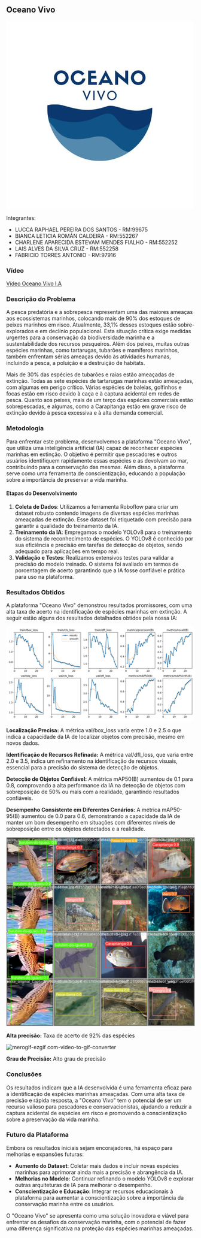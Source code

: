 ## Oceano Vivo

<img src="imgs\logo.jpeg" alt="Resultados">

Integrantes: 

- LUCCA RAPHAEL PEREIRA DOS SANTOS - RM:99675   
- BIANCA LETICIA ROMÁN CALDEIRA - RM:552267   
- CHARLENE APARECIDA ESTEVAM MENDES FIALHO - RM:552252   
- LAIS ALVES DA SILVA CRUZ - RM:552258   
- FABRICIO TORRES ANTONIO - RM:97916  

### Vídeo

[Vídeo Oceano Vivo I.A](https://youtu.be/t4EimxNCcBM)

### Descrição do Problema
A pesca predatória e a sobrepesca representam uma das maiores ameaças aos ecossistemas marinhos, colocando mais de 90% dos estoques de peixes marinhos em risco. Atualmente, 33,1% desses estoques estão sobre-explorados e em declínio populacional. Esta situação crítica exige medidas urgentes para a conservação da biodiversidade marinha e a sustentabilidade dos recursos pesqueiros. Além dos peixes, muitas outras espécies marinhas, como tartarugas, tubarões e mamíferos marinhos, também enfrentam sérias ameaças devido às atividades humanas, incluindo a pesca, a poluição e a destruição de habitats.

Mais de 30% das espécies de tubarões e raias estão ameaçadas de extinção. Todas as sete espécies de tartarugas marinhas estão ameaçadas, com algumas em perigo crítico. Várias espécies de baleias, golfinhos e focas estão em risco devido à caça e à captura acidental em redes de pesca. Quanto aos peixes, mais de um terço das espécies comerciais estão sobrepescadas, e algumas, como a Carapitanga estão em grave risco de extinção devido à pesca excessiva e à alta demanda comercial.

### Metodologia
Para enfrentar este problema, desenvolvemos a plataforma "Oceano Vivo", que utiliza uma inteligência artificial (IA) capaz de reconhecer espécies marinhas em extinção. O objetivo é permitir que pescadores e outros usuários identifiquem rapidamente essas espécies e as devolvam ao mar, contribuindo para a conservação das mesmas. Além disso, a plataforma serve como uma ferramenta de conscientização, educando a população sobre a importância de preservar a vida marinha.

#### Etapas do Desenvolvimento
1. **Coleta de Dados**: Utilizamos a ferramenta Roboflow para criar um dataset robusto contendo imagens de diversas espécies marinhas ameaçadas de extinção. Esse dataset foi etiquetado com precisão para garantir a qualidade do treinamento da IA.
2. **Treinamento da IA**: Empregamos o modelo YOLOv8 para o treinamento do sistema de reconhecimento de espécies. O YOLOv8 é conhecido por sua eficiência e precisão em tarefas de detecção de objetos, sendo adequado para aplicações em tempo real.
3. **Validação e Testes**: Realizamos extensivos testes para validar a precisão do modelo treinado. O sistema foi avaliado em termos de porcentagem de acerto garantindo que a IA fosse confiável e prática para uso na plataforma.

### Resultados Obtidos
A plataforma "Oceano Vivo" demonstrou resultados promissores, com uma alta taxa de acerto na identificação de espécies marinhas em extinção. A seguir estão alguns dos resultados detalhados obtidos pela nossa IA:

<img src="imgs\Resultados.png" alt="Resultados">

**Localização Precisa:**
A métrica val/box_loss varia entre 1.0 e 2.5 o que indica a capacidade da IA de localizar objetos com precisão, mesmo em novos dados.

**Identificação de Recursos Refinada:**
A métrica val/dfl_loss, que varia entre 2.0 e 3.5, indica um refinamento na identificação de recursos visuais, essencial para a precisão do sistema de detecção de objetos.

**Detecção de Objetos Confiável:**
A métrica mAP50(B) aumentou de 0.1 para 0.8, comprovando a alta performance da IA na detecção de objetos com sobreposição de 50% ou mais com a realidade, garantindo resultados confiáveis.

**Desempenho Consistente em Diferentes Cenários:**
A métrica mAP50-95(B) aumentou de 0.0 para 0.6, demonstrando a capacidade da IA de manter um bom desempenho em situações com diferentes níveis de sobreposição entre os objetos detectados e a realidade.

<img src="imgs\Resultados2.jpg" alt="Resultados2">

**Alta precisão:**
Taxa de acerto de 92% das espécies

![merogif-ezgif com-video-to-gif-converter](https://github.com/LuccaRaphael/Global-IA/assets/127765063/903f0ca3-62ac-45fd-a2c3-f37f4533078c)

**Grau de Precisão:**
Alto grau de precisão

### Conclusões
Os resultados indicam que a IA desenvolvida é uma ferramenta eficaz para a identificação de espécies marinhas ameaçadas. Com uma alta taxa de precisão e rápida resposta, a "Oceano Vivo" tem o potencial de ser um recurso valioso para pescadores e conservacionistas, ajudando a reduzir a captura acidental de espécies em risco e promovendo a conscientização sobre a preservação da vida marinha.

### Futuro da Plataforma
Embora os resultados iniciais sejam encorajadores, há espaço para melhorias e expansões futuras:
- **Aumento do Dataset**: Coletar mais dados e incluir novas espécies marinhas para aprimorar ainda mais a precisão e abrangência da IA.
- **Melhorias no Modelo**: Continuar refinando o modelo YOLOv8 e explorar outras arquiteturas de IA para melhorar o desempenho.
- **Conscientização e Educação**: Integrar recursos educacionais à plataforma para aumentar a conscientização sobre a importância da conservação marinha entre os usuários.

O "Oceano Vivo" se apresenta como uma solução inovadora e viável para enfrentar os desafios da conservação marinha, com o potencial de fazer uma diferença significativa na proteção das espécies marinhas ameaçadas.
